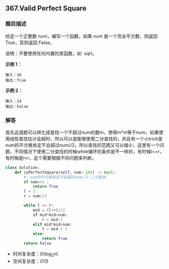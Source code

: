 ## 367.Valid Perfect Square

### 题目描述

给定一个正整数 num，编写一个函数，如果 num 是一个完全平方数，则返回 True，否则返回 False。

说明：不要使用任何内置的库函数，如  sqrt。

**示例 1：**

```
输入：16
输出：True
```


**示例 2：**

```
输入：14
输出：False
```



### 解答

​	首先这道题可以转化成是找一个不超过num的数m，使得m*m等于num，如果使用线性查找估计会超时，所以可以是能够使用二分查找的，并且有一个小trick是num的平方根肯定不会超过num//2，所以查找的范围又可以缩小，这里有一个问题，不同情况下使用二分查找的时候while循环的条件是不一样的，有时候l<=r，有时候是l<r，这个需要根据不同问题来判断。

```python
class Solution:
    def isPerfectSquare(self, num: int) -> bool:
        #　num的平方根肯定不会超过num//2 二分查找
        if num==1 :
            return True
        l = 1
        r = num//2

        while l <= r:
            mid = (l+r)//2
            if mid*mid>num:
                r = mid-1
            elif mid*mid<num:
                l = mid + 1
            else:
                return True
        return False
```

- 时间复杂度：$O(log_2n)$
- 空间复杂度：$O(1)$ 


